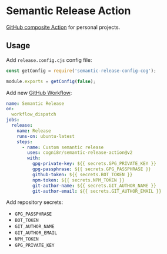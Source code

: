 # Semantic Release Action

[GitHub composite Action](https://docs.github.com/en/actions/creating-actions/creating-a-composite-action) for personal projects.

## Usage

Add `release.config.cjs` config file:

```js
const getConfig = require('semantic-release-config-cog');

module.exports = getConfig(false);
```

Add new [GitHub Workflow](https://docs.github.com/en/actions/reference/workflow-syntax-for-github-actions):

```yaml
name: Semantic Release
on:
  workflow_dispatch
jobs:
  release:
    name: Release
    runs-on: ubuntu-latest
    steps:
      - name: Custom semantic release
        uses: cogni8r/semantic-release-action@v2
        with:
          gpg-private-key: ${{ secrets.GPG_PRIVATE_KEY }}
          gpg-passphrase: ${{ secrets.GPG_PASSPHRASE }}
          github-token: ${{ secrets.BOT_TOKEN }}
          npm-token: ${{ secrets.NPM_TOKEN }}
          git-author-name: ${{ secrets.GIT_AUTHOR_NAME }}
          git-author-email: ${{ secrets.GIT_AUTHOR_EMAIL }}
```

Add repository secrets:

- `GPG_PASSPHRASE`
- `BOT_TOKEN`
- `GIT_AUTHOR_NAME`
- `GIT_AUTHOR_EMAIL`
- `NPM_TOKEN`
- `GPG_PRIVATE_KEY`
